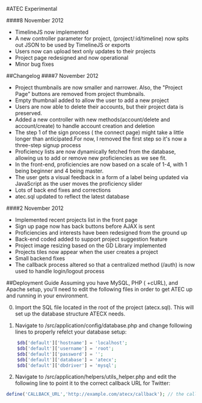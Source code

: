 #ATEC Experimental

####8 November 2012
* TimelineJS now implemented
* A new controller parameter for project, (project/:id/timeline) now spits out JSON to be used by TimelineJS or exports
* Users now can upload text only updates to their projects
* Project page redesigned and now operational
* Minor bug fixes

##Changelog
####7 November 2012
* Project thumbnails are now smaller and narrower. Also, the "Project Page" buttons are removed from project thumbnails.
* Empty thumbnail added to allow the user to add a new project
* Users are now able to delete their accounts, but their project data is preserved.
* Added a new controller with new methods(account/delete and account/create) to handle account creation and deletion
* The step 1 of the sign process ( the connect page) might take a little longer than anticipated.For now, I removed the first step so it's now a three-step signup process
* Proficiency lists are now dynamically fetched from the database, allowing us to add or remove new proficiencies as we see fit.
* In the front-end, proficiencies are now based on a scale of 1-4, with 1 being beginner and 4 being master.
* The user gets a visual feedback in a form of a label being updated via JavaScript as the user moves the proficiency slider
* Lots of back end fixes and corrections
* atec.sql updated to reflect the latest database 

####2 November 2012
* Implemented recent projects list in the front page
* Sign up page now has back buttons before AJAX is sent
* Proficiencies and interests have been redesigned from the ground up
* Back-end coded added to support project suggestion feature
* Project image resizing based on the GD Library implemented
* Projects tiles now appear when the user creates a project
* Small backend fixes
* The callback process altered so that a centralized method (/auth) is 
now used to handle login/logout process



##Deployment Guide
Assuming you have MySQL, PHP ( +cURL), and Apache setup, you'll need to edit the following files
in order to get ATEC up and running in your environment.


0) Import the SQL file located in the root of the project (atecx.sql). This will set up the database
structure ATECX needs.

1) Navigate to /src/application/config/database.php and change following lines to properly 
refelct your database setup:
```php
	$db['default']['hostname'] = 'localhost';
	$db['default']['username'] = 'root';
	$db['default']['password'] = '';
	$db['default']['database'] = 'atecx';
	$db['default']['dbdriver'] = 'mysql';
```			
			
2) Navigate to /src/application/helpers/utils_helper.php and edit the following line to point it to the correct callback URL for Twitter:
```php
define('CALLBACK_URL','http://example.com/atecx/callback'); // the callback URL for Twitter's OAuth
```
